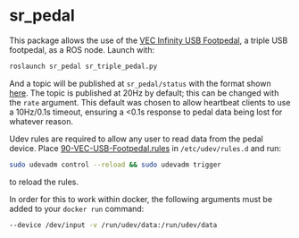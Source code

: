 # sr_pedal

This package allows the use of the [VEC Infinity USB Footpedal](https://www.amazon.co.uk/INFINITY-USB-FOOT-PEDAL-IN-USB-2/dp/B002MY6I7G), a triple USB footpedal, as a ROS node. Launch with:

```bash
roslaunch sr_pedal sr_triple_pedal.py
```

And a topic will be published at `sr_pedal/status` with the format shown [here](msg/Status.msg). The topic is published at 20Hz by default; this can be changed with the `rate` argument. This default was chosen to allow heartbeat clients to use a 10Hz/0.1s timeout, ensuring a <0.1s response to pedal data being lost for whatever reason.

Udev rules are required to allow any user to read data from the pedal device. Place [90-VEC-USB-Footpedal.rules](90-VEC-USB-Footpedal.rules) in `/etc/udev/rules.d` and run:

```bash
sudo udevadm control --reload && sudo udevadm trigger
```
to reload the rules.

In order for this to work within docker, the following arguments must be added to your `docker run` command:

```bash
--device /dev/input -v /run/udev/data:/run/udev/data
```
